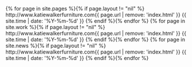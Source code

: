 ---
---
<?xml version="1.0" encoding="UTF-8"?>
<urlset xmlns="http://www.sitemaps.org/schemas/sitemap/0.9">
    {% for page in site.pages %}{% if page.layout != "nil" %}
    <url>
        <loc>http://www.katiewalkerfurniture.com{{ page.url | remove: 'index.html' }}</loc>
        <lastmod>{{ site.time | date: '%Y-%m-%d' }}</lastmod>
    </url>{% endif %}{% endfor %}
	{% for page in site.work %}{% if page.layout != "nil" %}
    <url>
        <loc>http://www.katiewalkerfurniture.com{{ page.url | remove: 'index.html' }}</loc>
        <lastmod>{{ site.time | date: '%Y-%m-%d' }}</lastmod>
    </url>{% endif %}{% endfor %}
	{% for page in site.news %}{% if page.layout != "nil" %}
    <url>
        <loc>http://www.katiewalkerfurniture.com{{ page.url | remove: 'index.html' }}</loc>
        <lastmod>{{ site.time | date: '%Y-%m-%d' }}</lastmod>
    </url>{% endif %}{% endfor %}
</urlset>
